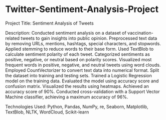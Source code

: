 # Twitter-Sentiment-Analysis-Project
Project Title: Sentiment Analysis of Tweets

Description: Conducted sentiment analysis on a dataset of vaccination-related tweets to gain insights into public opinion. Preprocessed text data by removing URLs, mentions, hashtags, special characters, and stopwords. Applied stemming to reduce words to their base form. Used TextBlob to calculate sentiment polarity of each tweet. Categorized sentiments as positive, negative, or neutral based on polarity scores. Visualized most frequent words in positive, negative, and neutral tweets using word clouds. Employed CountVectorizer to convert text data into numerical format. Split the dataset into training and testing sets. Trained a Logistic Regression model on the training data. Evaluated the model using accuracy score and confusion matrix. Visualized the results using heatmaps. Achieved an accuracy score of 90%. Conducted cross-validation with a Support Vector Machine classifier, achieving a maximum accuracy of 96%.

Technologies Used: Python, Pandas, NumPy, re, Seaborn, Matplotlib, TextBlob, NLTK, WordCloud, Scikit-learn
